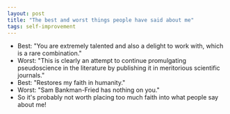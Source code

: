 ```yaml
---
layout: post
title: "The best and worst things people have said about me"
tags: self-improvement
---
```

* Best: "You are extremely talented and also a delight to work with, which is a rare combination."
* Worst: "This is clearly an attempt to continue promulgating pseudoscience in the literature by publishing it in meritorious scientific journals."
* Best: "Restores my faith in humanity."
* Worst: "Sam Bankman-Fried has nothing on you."
* So it's probably not worth placing too much faith into what people say about me!
